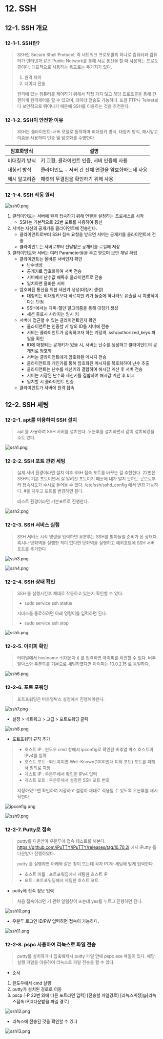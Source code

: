 # 12. SSH

## 12-1. SSH 개요

### 12-1-1. SSH란?
> SSH란 Secure Shell Protocol, 즉 네트워크 프로토콜의 하나로 컴퓨터와 컴퓨터가 인터넷과 같은 Public Network를 통해
> 서로 통신을 할 때 사용하는 프로토콜이다. 대표적으로 사용하는 용도로는 두가지가 있다.
> 
> 1. 원격 제어
> 2. 데이터 전송
> 
> 원격에 있는 컴퓨터를 제어하기 위해서 직접 가지 않고 해당 프로토콜을 통해 간편하게 원격제어를 할 수 있으며, 데이터 전송도 가능하다.
> 또한 FTP나 Telnet보다 보안적으로 뛰어나기 때문에 SSH를 이용하는 것을 추천한다.

### 12-1-2. SSH이 안전한 이유
> SSH는 클라이언트-서버 모델로 동작하며 비대칭키 방식, 대칭키 방식, 해시알고리즘을 사용하여 인증 및 암호화를 수행한다. 

| 암호화방식 | 설명 | 
|---------| ----|
| 비대칭키 방식 | 키 교환, 클라이언트 인증, 서버 인증에 사용 |
| 대칭키 방식 | 클라이언트 - 서버 간 전체 연결을 암호화하는데 사용 |
| 해시 알고리즘 | 패킷의 무결점을 확인하기 위해 사용 |

### 12-1-4. SSH 작동 원리

![ssh0.png](../images/9_ssh/ssh0.png)

1. 클라이언트는 서버에 원격 접속하기 위해 연결을 설정하는 프로세스를 시작  
    - SSH는 기본적으로 22번 포트를 사용하여 통신
2. 서버는 자신의 공개키를 클라이언트에 전송한다.
    - 클라이언트로부터 SSH 접속 요청을 받으면 서버는 공개키를 클라이언트에 전송
    - 클라이언트는 서버로부터 전달받은 공개키를 로컬에 저장
3. 클라이언트와 서버는 여러 Parameter들을 주고 받으며 보안 채널 확립
    - 클라이언트는 올바른 서버인지 확인
        - 난수생성
        - 공개키로 암호화하여 서버 전송 
        - 서버에서 난수값 해독후 클라이언트로 전송 
        - 일치하면 올바른 서버
    - 암호화된 통신을 위한 세션키 생성(대칭키 생성)
        - 대칭키는 비대칭키보다 빠르지만 키가 둘중에 하나라도 유출될 시 치명적이다는 단점
        - SSH에서는 디피-헬만 알고리즘을 통해 대칭키 생성
        - 세션 종료시 사라지는 임시 키
    - 서버에 접근할 수 있는 클라이언트인지 확인
        - 클라이언트는 인증할 키 쌍의 ID를 서버에 전송
        - 서버는 클라이언트가 접속하고자 하는 계정의 .ssh/authorized_keys 파일을 확인
        - ID에 매칭되는 공개키가 있을 시, 서버는 난수를 생성하고 클라이언트의 공개키로 암호화
        - 서버는 클라이언트에게 암호화된 메시지 전송
        - 클라이언트의 개인키를 통해 암호화된 메시지를 복호화하여 난수 추출
        - 클라이언트는 난수를 세션키와 결합하여 해시값 계산 후 서버 전송
        - 서버는 저장된 난수와 세션키를 결합하여 해시값 계산 후 비교
        - 일치할 시 클라이언트 인증
    - 클라이언트가 서버에 원격 접속

## 12-2. SSH 세팅

### 12-2-1. apt를 이용하여 SSH 설치
> apt 를 사용하여 SSH 서버를 설치한다. 우분투를 설치하면서 같이 설치되었을 수도 있다.

![ssh1.png](../images/9_ssh/ssh1.png)

### 12-2-2. SSH 포트 관련 세팅
> 실제 서버 환경이라면 설치 이후 SSH 접속 포트를 바꾸는 걸 추천한다. 22번은 SSH의 기본 포트이면서 잘 알려진 포트이기 때문에
> 내가 알지 못하는 곳으로부터 접속시도가 수시로 들어올 수 있다.
> /etc/ssh/sshd_config 에서 변경 가능하다. #을 지우고 포트를 변경하면 된다.
> 
> 테스트 환경이라면 기본포트로 진행한다.

![ssh2.png](../images/9_ssh/ssh2.png)

### 12-2-3. SSH 서비스 실행
> SSH 서비스 시작 명령을 입력하면 우분투는 SSH를 받아들일 준비가 된 상태다.
> 혹시나 방화벽을 실행한 적이 없다면 방화벽을 실행하고 예외포트에 SSH 서버 포트를 추가한다

![ssh3.png](../images/9_ssh/ssh3.png)

![ssh4.png](../images/9_ssh/ssh4.png)

### 12-2-4. SSH 상태 확인
> SSH 를 실행시킨후 제대로 작동하고 있는지 확인할 수 있다.
> - sudo service ssh status
> 
> 서비스를 종료하려면 아래 명령어를 입력하면 된다.
> - sudo service ssh stop

![ssh5.png](../images/9_ssh/ssh5.png)

### 12-2-5. 아이피 확인
> 터미널에서 hostname -I(대문자 i) 를 입력하면 아이피를 확인할 수 있다.
> 버추얼박스와 우분투를 기본으로 세팅하였다면 아이피는 10.0.2.15 로 동일하다.

![ssh6.png](../images/9_ssh/ssh6.png)

### 12-2-6. 포트 포워딩
> 포트포워딩은 버추얼박스 설정에서 진행해야한다.  

![ssh7.png](../images/9_ssh/ssh7.png)

- 설정 > 네트워크 > 고급 > 포트포워딩 클릭

![ssh8.png](../images/9_ssh/ssh8.png)

- 포트포워딩 규칙 추가
> - 호스트 IP : 윈도우 cmd 창에서 ipconfig로 확인된 버추얼 박스 호스트의 IPv4를 입력
> - 호스트 포트 : 되도록이면 Well-Known(1000번대 이하 포트) 포트를 피해서 임의로 지정
> - 게스트 IP : 우분투에서 확인한 IPv4 입력
> - 게스트 포트 : 우분투에서 설정한 SSH 포트 번호
> 
> 지정하였으면 확인하여 저장하고 설정이 제대로 적용될 수 있도록 우분투를 재시작한다.

![ipconfig.png](../images/9_ssh/ipconfig.png)

![ssh9.png](../images/9_ssh/ssh9.png)

### 12-2-7. Putty로 접속
> putty를 다운받아 우분투에 접속 테스트를 해본다. 
> https://github.com/iPuTTY/iPuTTY/releases/tag/l0.70.2i 에서 iPutty 를 다운받아 진행하였다.
> 
> putty 를 실행하면 아래와 같은 창이 뜨는데 각자 PC와 세팅에 맞게 입력한다. 
> - 호스트 이름 : 포트포워딩에서 세팅한 호스트 IP
> - 포트 : 포트포워딩에서 세팅한 호스트 포트


- putty에 접속 정보 입력
> 처음 접속이라면 키 관련 알림창이 뜨는데 yes를 누르고 진행하면 된다. 

![ssh10.png](../images/9_ssh/ssh10.png)


- 우분투 로그인 ID/PW 입력하면 접속이 가능하다.

![ssh11.png](../images/9_ssh/ssh11.png)
  

### 12-2-8. pspc 사용하여 리눅스로 파일 전송
> putty를 설치하거나 압축해제시 putty 파일 안에 pspc.exe 파일이 있다.
> 해당 실행 파일을 이용하여 리눅스로 파일 전송을 할 수 있다.

- 순서
1. 윈도우에서 cmd 실행
2. putty가 설치된 경로로 이동
3. pscp [-P 22번 외에 다른 포트라면 입력] [전송할 파일경로] [리눅스계정]@[리눅스접속 IP]:[다운받을 파일 경로]

![ssh12.png](../images/9_ssh/ssh12.png)

- 리눅스에 전송된 것을 확인할 수 있다

![ssh13.png](../images/9_ssh/ssh13.png)


























